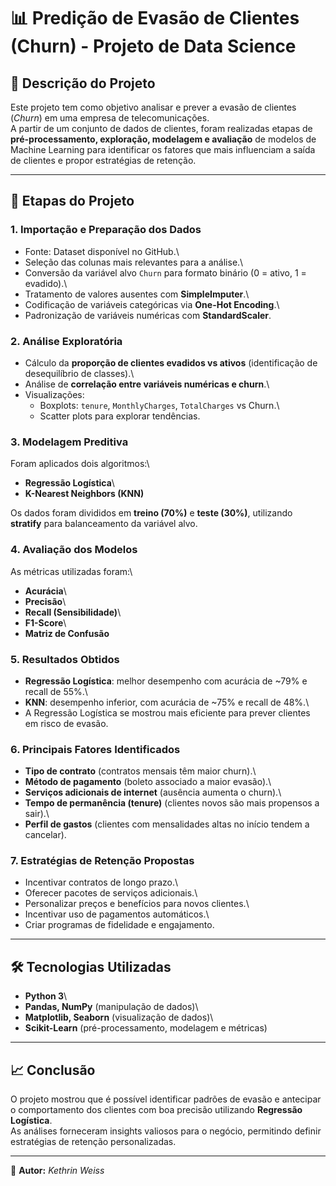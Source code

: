 # 📊 Predição de Evasão de Clientes (Churn) - Projeto de Data Science

## 📌 Descrição do Projeto

Este projeto tem como objetivo analisar e prever a evasão de clientes
(*Churn*) em uma empresa de telecomunicações.\
A partir de um conjunto de dados de clientes, foram realizadas etapas de
**pré-processamento, exploração, modelagem e avaliação** de modelos de
Machine Learning para identificar os fatores que mais influenciam a
saída de clientes e propor estratégias de retenção.

------------------------------------------------------------------------

## 🚀 Etapas do Projeto

### 1. Importação e Preparação dos Dados

-   Fonte: Dataset disponível no GitHub.\
-   Seleção das colunas mais relevantes para a análise.\
-   Conversão da variável alvo `Churn` para formato binário (0 = ativo,
    1 = evadido).\
-   Tratamento de valores ausentes com **SimpleImputer**.\
-   Codificação de variáveis categóricas via **One-Hot Encoding**.\
-   Padronização de variáveis numéricas com **StandardScaler**.

### 2. Análise Exploratória

-   Cálculo da **proporção de clientes evadidos vs ativos**
    (identificação de desequilíbrio de classes).\
-   Análise de **correlação entre variáveis numéricas e churn**.\
-   Visualizações:
    -   Boxplots: `tenure`, `MonthlyCharges`, `TotalCharges` vs Churn.\
    -   Scatter plots para explorar tendências.

### 3. Modelagem Preditiva

Foram aplicados dois algoritmos:\
- **Regressão Logística**\
- **K-Nearest Neighbors (KNN)**

Os dados foram divididos em **treino (70%)** e **teste (30%)**,
utilizando **stratify** para balanceamento da variável alvo.

### 4. Avaliação dos Modelos

As métricas utilizadas foram:\
- **Acurácia**\
- **Precisão**\
- **Recall (Sensibilidade)**\
- **F1-Score**\
- **Matriz de Confusão**

### 5. Resultados Obtidos

-   **Regressão Logística**: melhor desempenho com acurácia de \~79% e
    recall de 55%.\
-   **KNN**: desempenho inferior, com acurácia de \~75% e recall de
    48%.\
-   A Regressão Logística se mostrou mais eficiente para prever clientes
    em risco de evasão.

### 6. Principais Fatores Identificados

-   **Tipo de contrato** (contratos mensais têm maior churn).\
-   **Método de pagamento** (boleto associado a maior evasão).\
-   **Serviços adicionais de internet** (ausência aumenta o churn).\
-   **Tempo de permanência (tenure)** (clientes novos são mais propensos
    a sair).\
-   **Perfil de gastos** (clientes com mensalidades altas no início
    tendem a cancelar).

### 7. Estratégias de Retenção Propostas

-   Incentivar contratos de longo prazo.\
-   Oferecer pacotes de serviços adicionais.\
-   Personalizar preços e benefícios para novos clientes.\
-   Incentivar uso de pagamentos automáticos.\
-   Criar programas de fidelidade e engajamento.

------------------------------------------------------------------------

## 🛠️ Tecnologias Utilizadas

-   **Python 3**\
-   **Pandas, NumPy** (manipulação de dados)\
-   **Matplotlib, Seaborn** (visualização de dados)\
-   **Scikit-Learn** (pré-processamento, modelagem e métricas)

------------------------------------------------------------------------

## 📈 Conclusão

O projeto mostrou que é possível identificar padrões de evasão e
antecipar o comportamento dos clientes com boa precisão utilizando
**Regressão Logística**.\
As análises forneceram insights valiosos para o negócio, permitindo
definir estratégias de retenção personalizadas.

------------------------------------------------------------------------

📌 **Autor:** *Kethrin Weiss*

